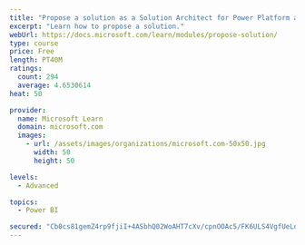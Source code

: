 ```yaml
---
title: "Propose a solution as a Solution Architect for Power Platform and Dynamics 365"
excerpt: "Learn how to propose a solution."
webUrl: https://docs.microsoft.com/learn/modules/propose-solution/
type: course
price: Free
length: PT40M
ratings:
  count: 294
  average: 4.6530614
heat: 50

provider:
  name: Microsoft Learn
  domain: microsoft.com
  images:
    - url: /assets/images/organizations/microsoft.com-50x50.jpg
      width: 50
      height: 50

levels:
  - Advanced

topics:
  - Power BI

secured: "Cb0cs81gemZ4rp9fjiI+4ASbhQ02WoAHT7cXv/cpnOOAc5/FK6ULS4VgfUeLojIebgC/vAMkIoZl7OqfLyqIxnngcN3iCnO+k2MM2SjS1gk2ECIYKd3NnqIxYaRTPinWdpM7M4OxW35/WGsFoN+DkTIx5vAhTdQgSvNKFIzmiGiT7rsxwEqHqranK0C/E7Lv11kbTQNlstTG8Mysqn+A+J7iDK5qxZPdimzvgmeYhO1yRUL+NJu9Pf9E5k+szRm4gY55qRjPWG6EuTVMp40IjrcCIjW5kS6F/OdsYusChafqO6CtgbcnrUhaLjxe+gxmjtag6jYBjqS7quc/dwsGdC0ct2nAh/oBOChEUIF3DADM379c6QbTX1RtQ4pqYM/0sHCGhjITCijilK3nBZMMpLe2JGEPL87O/aADMSFhDYA=;SFA2MF0FLzKknjadl/JWag=="
---
```


